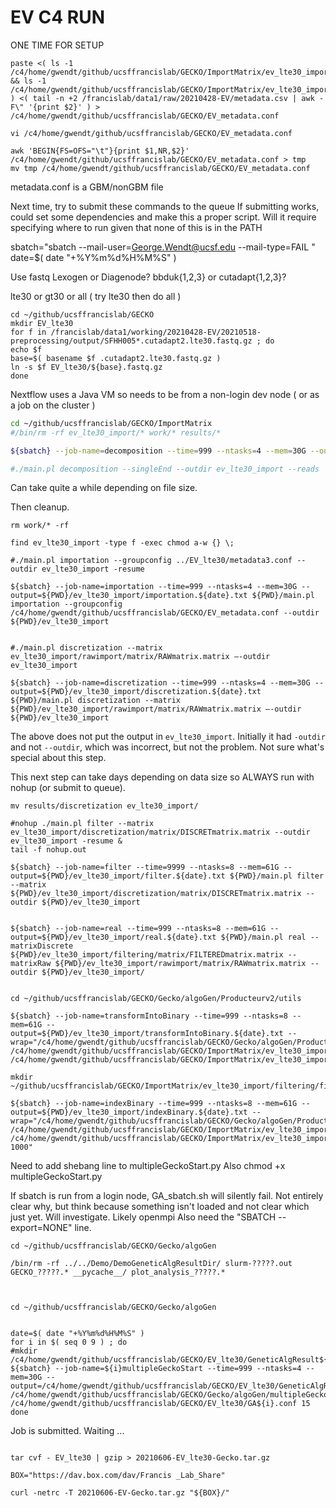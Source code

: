 #	EV C4 RUN

ONE TIME FOR SETUP
```
paste <( ls -1 /c4/home/gwendt/github/ucsffrancislab/GECKO/ImportMatrix/ev_lte30_import/jellyfish/text/SFHH005?.ojf.tab && ls -1 /c4/home/gwendt/github/ucsffrancislab/GECKO/ImportMatrix/ev_lte30_import/jellyfish/text/SFHH005??.ojf.tab ) <( tail -n +2 /francislab/data1/raw/20210428-EV/metadata.csv | awk -F\" '{print $2}' ) > /c4/home/gwendt/github/ucsffrancislab/GECKO/EV_metadata.conf

vi /c4/home/gwendt/github/ucsffrancislab/GECKO/EV_metadata.conf

awk 'BEGIN{FS=OFS="\t"}{print $1,NR,$2}' /c4/home/gwendt/github/ucsffrancislab/GECKO/EV_metadata.conf > tmp
mv tmp /c4/home/gwendt/github/ucsffrancislab/GECKO/EV_metadata.conf
```

metadata.conf is a GBM/nonGBM file


Next time, try to submit these commands to the queue
If submitting works, could set some dependencies and make this a proper script.
Will it require specifying where to run given that none of this is in the PATH

sbatch="sbatch --mail-user=George.Wendt@ucsf.edu --mail-type=FAIL "
date=$( date "+%Y%m%d%H%M%S" )


Use fastq 
Lexogen or Diagenode?
bbduk{1,2,3} or cutadapt{1,2,3}?

lte30 or gt30 or all ( try lte30 then do all )


```
cd ~/github/ucsffrancislab/GECKO
mkdir EV_lte30
for f in /francislab/data1/working/20210428-EV/20210518-preprocessing/output/SFHH005*.cutadapt2.lte30.fastq.gz ; do
echo $f
base=$( basename $f .cutadapt2.lte30.fastq.gz )
ln -s $f EV_lte30/${base}.fastq.gz
done
```


Nextflow uses a Java VM so needs to be from a non-login dev node ( or as a job on the cluster )



```BASH
cd ~/github/ucsffrancislab/GECKO/ImportMatrix
#/bin/rm -rf ev_lte30_import/* work/* results/*

${sbatch} --job-name=decomposition --time=999 --ntasks=4 --mem=30G --output=${PWD}/ev_lte30_import/decomposition.${date}.txt ${PWD}/main.pl decomposition --singleEnd --outdir ${PWD}/ev_lte30_import --reads '/c4/home/gwendt/github/ucsffrancislab/GECKO/EV_lte30/*.fastq.gz' --kmersize 15

#./main.pl decomposition --singleEnd --outdir ev_lte30_import --reads '../EV_lte30/*.fastq.gz' --kmersize 15 -resume
```

Can take quite a while depending on file size. 

Then cleanup.


```
rm work/* -rf
```



```
find ev_lte30_import -type f -exec chmod a-w {} \;

#./main.pl importation --groupconfig ../EV_lte30/metadata3.conf --outdir ev_lte30_import -resume

${sbatch} --job-name=importation --time=999 --ntasks=4 --mem=30G --output=${PWD}/ev_lte30_import/importation.${date}.txt ${PWD}/main.pl importation --groupconfig /c4/home/gwendt/github/ucsffrancislab/GECKO/EV_metadata.conf --outdir ${PWD}/ev_lte30_import


#./main.pl discretization --matrix ev_lte30_import/rawimport/matrix/RAWmatrix.matrix –-outdir ev_lte30_import

${sbatch} --job-name=discretization --time=999 --ntasks=4 --mem=30G --output=${PWD}/ev_lte30_import/discretization.${date}.txt ${PWD}/main.pl discretization --matrix ${PWD}/ev_lte30_import/rawimport/matrix/RAWmatrix.matrix –-outdir ${PWD}/ev_lte30_import
```

The above does not put the output in `ev_lte30_import`.
Initially it had `-outdir` and not `--outdir`, which was incorrect, but not the problem.
Not sure what's special about this step.

This next step can take days depending on data size so ALWAYS run with nohup (or submit to queue).


```
mv results/discretization ev_lte30_import/

#nohup ./main.pl filter --matrix ev_lte30_import/discretization/matrix/DISCRETmatrix.matrix --outdir ev_lte30_import -resume &
tail -f nohup.out

${sbatch} --job-name=filter --time=9999 --ntasks=8 --mem=61G --output=${PWD}/ev_lte30_import/filter.${date}.txt ${PWD}/main.pl filter --matrix ${PWD}/ev_lte30_import/discretization/matrix/DISCRETmatrix.matrix --outdir ${PWD}/ev_lte30_import


${sbatch} --job-name=real --time=999 --ntasks=8 --mem=61G --output=${PWD}/ev_lte30_import/real.${date}.txt ${PWD}/main.pl real --matrixDiscrete ${PWD}/ev_lte30_import/filtering/matrix/FILTEREDmatrix.matrix --matrixRaw ${PWD}/ev_lte30_import/rawimport/matrix/RAWmatrix.matrix --outdir ${PWD}/ev_lte30_import/


cd ~/github/ucsffrancislab/GECKO/Gecko/algoGen/Producteurv2/utils

${sbatch} --job-name=transformIntoBinary --time=999 --ntasks=8 --mem=61G --output=${PWD}/ev_lte30_import/transformIntoBinary.${date}.txt --wrap="/c4/home/gwendt/github/ucsffrancislab/GECKO/Gecko/algoGen/Producteurv2/utils/transformIntoBinary /c4/home/gwendt/github/ucsffrancislab/GECKO/ImportMatrix/ev_lte30_import/filtering/final/FILTEREDmatrix_RealCounts.matrix /c4/home/gwendt/github/ucsffrancislab/GECKO/ImportMatrix/ev_lte30_import/filtering/final/FILTEREDmatrix_RealCounts.bin"

mkdir ~/github/ucsffrancislab/GECKO/ImportMatrix/ev_lte30_import/filtering/final/CutMatrix/

${sbatch} --job-name=indexBinary --time=999 --ntasks=8 --mem=61G --output=${PWD}/ev_lte30_import/indexBinary.${date}.txt --wrap="/c4/home/gwendt/github/ucsffrancislab/GECKO/Gecko/algoGen/Producteurv2/utils/indexBinary /c4/home/gwendt/github/ucsffrancislab/GECKO/ImportMatrix/ev_lte30_import/filtering/final/FILTEREDmatrix_RealCounts.bin /c4/home/gwendt/github/ucsffrancislab/GECKO/ImportMatrix/ev_lte30_import/filtering/final/CutMatrix/example.bin 1000"
```
Need to add shebang line to multipleGeckoStart.py
Also chmod +x multipleGeckoStart.py

If sbatch is run from a login node, GA_sbatch.sh will silently fail.
Not entirely clear why, but think because something isn't loaded and not clear which just yet.
Will investigate.
Likely openmpi
Also need the "SBATCH --export=NONE" line.













```
cd ~/github/ucsffrancislab/GECKO/Gecko/algoGen

/bin/rm -rf ../../Demo/DemoGeneticAlgResultDir/ slurm-?????.out GECKO_?????.* __pycache__/ plot_analysis_?????.* 



cd ~/github/ucsffrancislab/GECKO/Gecko/algoGen


date=$( date "+%Y%m%d%H%M%S" )
for i in $( seq 0 9 ) ; do
#mkdir /c4/home/gwendt/github/ucsffrancislab/GECKO/EV_lte30/GeneticAlgResult${i}Dir/
${sbatch} --job-name=${i}multipleGeckoStart --time=999 --ntasks=4 --mem=30G --output=/c4/home/gwendt/github/ucsffrancislab/GECKO/EV_lte30/GeneticAlgResult${i}Dir/multipleGeckoStart.${date}.txt /c4/home/gwendt/github/ucsffrancislab/GECKO/Gecko/algoGen/multipleGeckoStart.py /c4/home/gwendt/github/ucsffrancislab/GECKO/EV_lte30/GA${i}.conf 15
done

```

Job is submitted. Waiting ...






```

tar cvf - EV_lte30 | gzip > 20210606-EV_lte30-Gecko.tar.gz

BOX="https://dav.box.com/dav/Francis _Lab_Share"

curl -netrc -T 20210606-EV-Gecko.tar.gz "${BOX}/"
```


